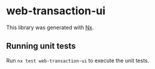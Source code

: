 # web-transaction-ui

This library was generated with [Nx](https://nx.dev).

## Running unit tests

Run `nx test web-transaction-ui` to execute the unit tests.

